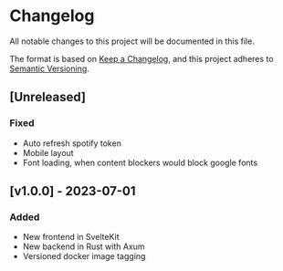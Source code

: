 # Changelog

All notable changes to this project will be documented in this file.

The format is based on [Keep a Changelog](https://keepachangelog.com/en/1.0.0/),
and this project adheres to [Semantic Versioning](https://semver.org/spec/v2.0.0.html).

## [Unreleased]

### Fixed

- Auto refresh spotify token
- Mobile layout
- Font loading, when content blockers would block google fonts

## [v1.0.0] - 2023-07-01

### Added

- New frontend in SvelteKit
- New backend in Rust with Axum
- Versioned docker image tagging
